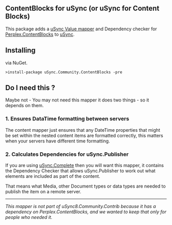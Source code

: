 ## ContentBlocks for uSync (or uSync for Content Blocks)

This package adds a [uSync Value mapper](https://docs.jumoo.co.uk/uSync/v8/extend/valuemapper/) and Dependency checker for [Perplex.ContentBlocks](https://our.umbraco.com/packages/backoffice-extensions/perplexcontentblocks/) to [uSync](https://github.com/KevinJump/uSync8).

## Installing
via NuGet.

```
>install-package uSync.Community.ContentBlocks -pre
```

## Do I need this ?
Maybe not - You may not need this mapper it does two things - so it depends on them.

### 1. Ensures DataTime formatting between servers
The content mapper just ensures that any DateTime properties that might be set within the nested content items are formatted correctly, this matters when your servers have different time formatting.  

### 2. Calculates Dependencies for uSync.Publisher
If you are using [uSync.Complete](https://jumoo.co.uk/usync/complete/) then you will want this mapper, it contains the Dependency Checker that allows uSync.Publisher to work out what elements are included 
as part of the content. 

That means what Media, other Document types or data types are needed to publish the item on a remote server. 

---
*This mapper is not part of uSync8.Community.Contrib because it has a dependency on Perplex.ContentBlocks, and we wanted to keep that only for people who needed it.*



